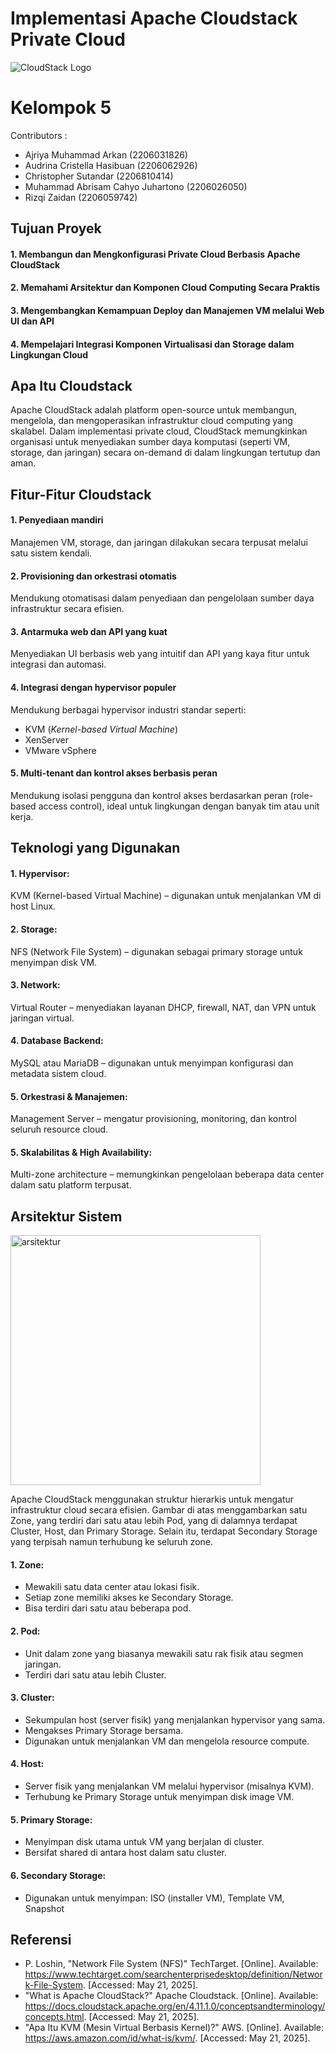 # Implementasi Apache Cloudstack Private Cloud
![CloudStack Logo](https://upload.wikimedia.org/wikipedia/commons/7/70/Apache_CloudStack_Logo.svg)

# Kelompok 5
Contributors : 
- Ajriya Muhammad Arkan (2206031826)
- Audrina Cristella Hasibuan (2206062926)
- Christopher Sutandar (2206810414)
- Muhammad Abrisam Cahyo Juhartono (2206026050)
- Rizqi Zaidan (2206059742)

## Tujuan Proyek
#### 1. Membangun dan Mengkonfigurasi Private Cloud Berbasis Apache CloudStack
#### 2. Memahami Arsitektur dan Komponen Cloud Computing Secara Praktis
#### 3. Mengembangkan Kemampuan Deploy dan Manajemen VM melalui Web UI dan API
#### 4. Mempelajari Integrasi Komponen Virtualisasi dan Storage dalam Lingkungan Cloud

## Apa Itu Cloudstack
Apache CloudStack adalah platform open-source untuk membangun, mengelola, dan mengoperasikan infrastruktur cloud computing yang skalabel. Dalam implementasi private cloud, CloudStack memungkinkan organisasi untuk menyediakan sumber daya komputasi (seperti VM, storage, dan jaringan) secara on-demand di dalam lingkungan tertutup dan aman.

## Fitur-Fitur Cloudstack
#### 1. Penyediaan mandiri
Manajemen VM, storage, dan jaringan dilakukan secara terpusat melalui satu sistem kendali.
#### 2. Provisioning dan orkestrasi otomatis
Mendukung otomatisasi dalam penyediaan dan pengelolaan sumber daya infrastruktur secara efisien.
#### 3. Antarmuka web dan API yang kuat
Menyediakan UI berbasis web yang intuitif dan API yang kaya fitur untuk integrasi dan automasi.
#### 4. Integrasi dengan hypervisor populer
Mendukung berbagai hypervisor industri standar seperti:
* KVM (*Kernel-based Virtual Machine*)
* XenServer
* VMware vSphere
#### 5. Multi-tenant dan kontrol akses berbasis peran
Mendukung isolasi pengguna dan kontrol akses berdasarkan peran (role-based access control), ideal untuk lingkungan dengan banyak tim atau unit kerja.

## Teknologi yang Digunakan
#### 1. Hypervisor:
KVM (Kernel-based Virtual Machine) – digunakan untuk menjalankan VM di host Linux.
#### 2. Storage:
NFS (Network File System) – digunakan sebagai primary storage untuk menyimpan disk VM.
#### 3. Network:
Virtual Router – menyediakan layanan DHCP, firewall, NAT, dan VPN untuk jaringan virtual.
#### 4. Database Backend:
MySQL atau MariaDB – digunakan untuk menyimpan konfigurasi dan metadata sistem cloud.
#### 5. Orkestrasi & Manajemen:
Management Server – mengatur provisioning, monitoring, dan kontrol seluruh resource cloud.
#### 5. Skalabilitas & High Availability:
Multi-zone architecture – memungkinkan pengelolaan beberapa data center dalam satu platform terpusat.

## Arsitektur Sistem
<img src="https://github.com/user-attachments/assets/62652671-4837-4fec-a694-190a61a7f24a" alt="arsitektur" width="400"/>

Apache CloudStack menggunakan struktur hierarkis untuk mengatur infrastruktur cloud secara efisien. Gambar di atas menggambarkan satu Zone, yang terdiri dari satu atau lebih Pod, yang di dalamnya terdapat Cluster, Host, dan Primary Storage. Selain itu, terdapat Secondary Storage yang terpisah namun terhubung ke seluruh zone.
#### 1. Zone:
* Mewakili satu data center atau lokasi fisik.
* Setiap zone memiliki akses ke Secondary Storage.
* Bisa terdiri dari satu atau beberapa pod.
#### 2. Pod:
* Unit dalam zone yang biasanya mewakili satu rak fisik atau segmen jaringan.
* Terdiri dari satu atau lebih Cluster.
#### 3. Cluster:
* Sekumpulan host (server fisik) yang menjalankan hypervisor yang sama.
* Mengakses Primary Storage bersama.
* Digunakan untuk menjalankan VM dan mengelola resource compute.
#### 4. Host:
* Server fisik yang menjalankan VM melalui hypervisor (misalnya KVM).
* Terhubung ke Primary Storage untuk menyimpan disk image VM.
#### 5. Primary Storage:
* Menyimpan disk utama untuk VM yang berjalan di cluster.
* Bersifat shared di antara host dalam satu cluster.
#### 6. Secondary Storage:
* Digunakan untuk menyimpan: ISO (installer VM), Template VM, Snapshot

## Referensi
* P. Loshin, "Network File System (NFS)" TechTarget. [Online]. Available: https://www.techtarget.com/searchenterprisedesktop/definition/Network-File-System. [Accessed: May 21, 2025].
* "What is Apache CloudStack?" Apache Cloudstack. [Online]. Available: https://docs.cloudstack.apache.org/en/4.11.1.0/conceptsandterminology/concepts.html. [Accessed: May 21, 2025].
* "Apa Itu KVM (Mesin Virtual Berbasis Kernel)?" AWS. [Online]. Available: https://aws.amazon.com/id/what-is/kvm/. [Accessed: May 21, 2025].

